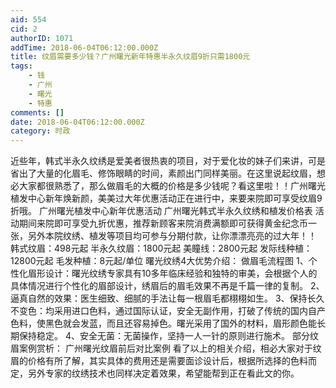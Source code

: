 ```yaml
---
aid: 554
cid: 2
authorID: 1071
addTime: 2018-06-04T06:12:00.000Z
title: 纹眉需要多少钱？广州曙光新年特惠半永久纹眉9折只需1800元
tags:
    - 钱
    - 广州
    - 曙光
    - 特惠
comments: []
date: 2018-06-04T06:12:00.000Z
category: 时政
---
```


近些年，韩式半永久纹绣是爱美者很热衷的项目，对于爱化妆的妹子们来讲，可是省出了大量的化眉毛、修饰眼睛的时间，素颜出门同样美丽。在这里说起纹眉，想必大家都很熟悉了，那么做眉毛的大概的价格是多少钱呢？看这里啦！！广州曙光植发中心新年焕新颜，美美过大年优惠活动正在进行中，来要来院即可享受纹眉9折哦。 广州曙光植发中心新年优惠活动 广州曙光韩式半永久纹绣和植发价格表 活动期间来院即可享受九折优惠，推荐新顾客来院消费满额即可获得黄金纪念币一张，另外本院纹绣、植发等项目均可参与分期付款，让你漂漂亮亮的过大年！！ 韩式纹眉：498元起 半永久纹眉：1800元起 美瞳线：2800元起 发际线种植：12800元起 毛发种植：8元起/单位 曙光纹绣4大优势介绍： 做眉毛流程图 1、个性化眉形设计：曙光纹绣专家具有10多年临床经验和独特的审美，会根据个人的具体情况进行个性化的眉部设计，绣眉后的眉毛效果不再是千篇一律的复制。 2、逼真自然的效果：医生细致、细腻的手法让每一根眉毛都栩栩如生。 3、保持长久不变色：均采用进口色料，通过国际认证，安全无副作用，打破了传统的国内自产色料，使黑色就会发蓝，而且还容易掉色。曙光采用了国外的材料，眉形颜色能长期保持稳定。 4、安全无菌：无菌操作，坚持一人一针的原则进行施术。 部分纹眉案例赏析： 广州曙光纹眉前后对比案例 看了以上的相关介绍，相必大家对于纹眉的价格有所了解，其实具体的费用还是需要面诊设计后，根据所选择的色料而定，另外专家的纹绣技术也同样决定着效果，希望能帮到正在看此文的你。
